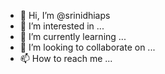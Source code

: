 - 👋 Hi, I’m @srinidhiaps
- 👀 I’m interested in ...
- 🌱 I’m currently learning ...
- 💞️ I’m looking to collaborate on ...
- 📫 How to reach me ...

<!---
srinidhiaps/srinidhiaps is a ✨ special ✨ repository because its `README.md` (this file) appears on your GitHub profile.
You can click the Preview link to take a look at your changes.
--->
